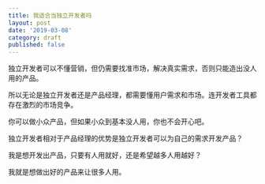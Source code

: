 ```yaml
---
title: 我适合当独立开发者吗
layout: post
date: '2019-03-08'
category: draft
published: false
---
```


独立开发者可以不懂营销，但仍需要找准市场，解决真实需求，否则只能造出没人用的产品。

所以无论是独立开发者还是产品经理，都需要懂用户需求和市场。连开发者工具都存在激烈的市场竞争。

你可以做小众产品，但如果小众到基本没人用，你也不会开心吧。

独立开发者相对于产品经理的优势是独立开发者可以为自己的需求开发产品？

我是想开发出产品，只要有人用就好，还是希望越多人用越好？

我就是想做出好的产品来让很多人用。
